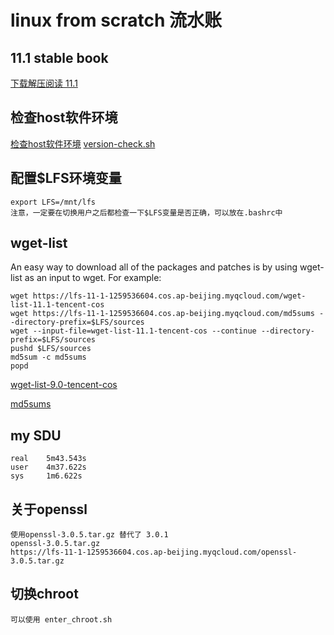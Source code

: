 # linux from scratch 流水账

## 11.1 stable book

[下载解压阅读 11.1](https://lfs-11-1-1259536604.cos.ap-beijing.myqcloud.com/LFS-BOOK-11.1.tar.xz)

## 检查host软件环境

[检查host软件环境](https://www.linuxfromscratch.org/lfs/view/stable/chapter02/hostreqs.html)
[version-check.sh](https://github.com/freelw/linux_learn_diary/tree/master/lfs/version-check.sh)

## 配置$LFS环境变量

    export LFS=/mnt/lfs
    注意，一定要在切换用户之后都检查一下$LFS变量是否正确，可以放在.bashrc中

## wget-list
An easy way to download all of the packages and patches is by using wget-list as an input to wget. For example:

    wget https://lfs-11-1-1259536604.cos.ap-beijing.myqcloud.com/wget-list-11.1-tencent-cos
    wget https://lfs-11-1-1259536604.cos.ap-beijing.myqcloud.com/md5sums --directory-prefix=$LFS/sources
    wget --input-file=wget-list-11.1-tencent-cos --continue --directory-prefix=$LFS/sources
    pushd $LFS/sources
    md5sum -c md5sums
    popd

[wget-list-9.0-tencent-cos](https://lfs-11-1-1259536604.cos.ap-beijing.myqcloud.com/wget-list-11.1-tencent-cos)

[md5sums](https://lfs-11-1-1259536604.cos.ap-beijing.myqcloud.com/md5sums)

## my SDU

    real	5m43.543s
    user	4m37.622s
    sys	    1m6.622s

## 关于openssl

    使用openssl-3.0.5.tar.gz 替代了 3.0.1
    openssl-3.0.5.tar.gz
    https://lfs-11-1-1259536604.cos.ap-beijing.myqcloud.com/openssl-3.0.5.tar.gz

## 切换chroot

    可以使用 enter_chroot.sh